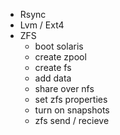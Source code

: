 + Rsync
+ Lvm / Ext4 
+ ZFS
  - boot solaris
  - create zpool
  - create fs
  - add data
  - share over nfs
  - set zfs properties
  - turn on snapshots
  - zfs send / recieve 

